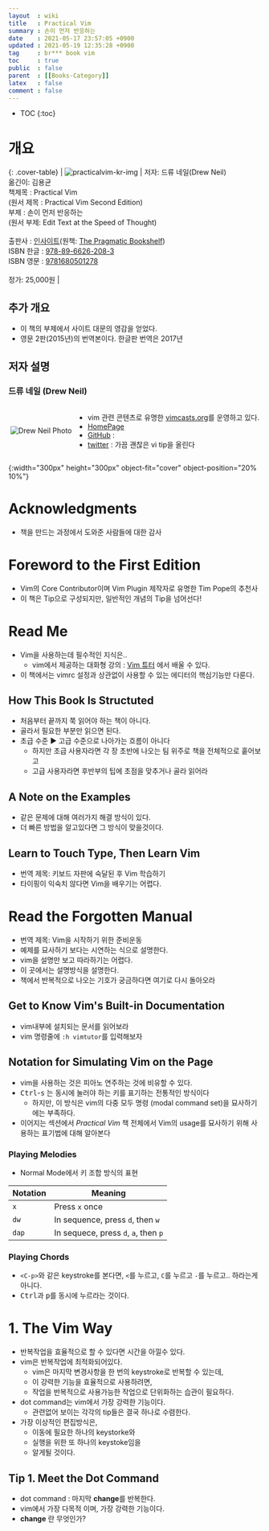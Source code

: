 ```yaml
---
layout  : wiki
title   : Practical Vim 
summary : 손이 먼저 반응하는 
date    : 2021-05-17 23:57:05 +0900
updated : 2021-05-19 12:35:28 +0900
tag     : br*** book vim 
toc     : true
public  : false
parent  : [[Books-Category]] 
latex   : false
comment : false
---
```

* TOC
{:toc}

# 개요

<style>
.cover-table img { width: 300px }
</style>

{: .cover-table}
| ![practicalvim-kr-img] | 저자: 드류 네일(Drew Neil) <br> 옮긴이: 김용균 <br> 책제목 : Practical Vim<br> (원서 제목 : Practical Vim Second Edition) <br> 부제 : 손이 먼저 반응하는<br> (원서 부제: Edit Text at the Speed of Thought)<br><br> 출판사 : [인사이트](https://blog.insightbook.co.kr/2017/02/24/손이-먼저-반응하는-practical-vim/)(원책: [The Pragmatic Bookshelf](https://pragprog.com/titles/dnvim2/practical-vim-second-edition/)) <br> ISBN 한글 : [978-89-6626-208-3](https://www.google.com/search?q=9788966262083) <br> ISBN 영문 : [9781680501278](https://www.google.com/search?q=9781680501278) <br> <br> 정가: 25,000원 |

[practicalvim-kr-img]:https://insightbookblog.files.wordpress.com/2017/02/Pratical-Vim-표지.png

## 추가 개요 

* 이 책의 부제에서 사이트 대문의 영감을 얻었다.
* 영문 2판(2015년)의 번역본이다. 한글판 번역은 2017년

## 저자 설명

### 드류 네일 (Drew Neil)

<style>
.author-container {display: flex; align-items: center; justify-content: space-around;}
</style>

<div markdown="1" class="author-container">

 ![Drew Neil Photo][author-img]

* vim 관련 콘텐츠로 유명한 [vimcasts.org](http://vimcasts.org/)를 운영하고 있다. 
* [HomePage](http://drewneil.com/)
* [GitHub](https://github.com/nelstrom/) : 
* [twitter](https://twitter.com/nelstrom) : 가끔 괜찮은 vi tip을 올린다

</div>

[author-img]:https://avatars.githubusercontent.com/u/7069?v=4
{:width="300px" height="300px" object-fit="cover" object-position="20% 10%"}

# Acknowledgments

* 책을 만드는 과정에서 도와준 사람들에 대한 감사

# Foreword to the First Edition

* Vim의 Core Contributor이며 Vim Plugin 제작자로 유명한 Tim Pope의 추천사
* 이 책은 Tip으로 구성되지만, 일반적인 개념의 Tip을 넘어선다! 
  
# Read Me

* Vim을 사용하는데 필수적인 지식은.. 
  * vim에서 제공하는 대화형 강의 : [Vim 튜터](http://vimhelp.appspot.com/usr_01.txt.html#vimtutor) 에서 배울 수 있다.
* 이 책에서는 vimrc 설정과 상관없이 사용할 수 있는 에디터의 핵심기능만 다룬다.

## How This Book Is Structuted

* 처음부터 끝까지 쭉 읽어야 하는 책이 아니다.
* 골라서 필요한 부분만 읽으면 된다.
* 초급 수준 ▶ 고급 수준으로 나아가는 흐름이 아니다
  * 하지만 초급 사용자라면 각 장 초반에 나오는 팀 위주로 책을 전체적으로 훝어보고
  * 고급 사용자라면 후반부의 팁에 초점을 맞추거나 골라 읽어라

## A Note on the Examples

* 같은 문제에 대해 여러가지 해결 방식이 있다.
* 더 빠른 방법을 알고있다면 그 방식이 맞을것이다.

## Learn to Touch Type, Then Learn Vim

* 번역 제목: 키보드 자판에 숙달된 후 Vim 학습하기
* 타이핑이 익숙치 않다면 Vim을 배우기는 어렵다. 
  
# Read the Forgotten Manual

* 번역 제목: Vim을 시작하기 위한 준비운동
* 예제를 묘사하기 보다는 시연하는 식으로 설명한다. 
* vim을 설명만 보고 따라하기는 어렵다.
* 이 곳에서는 설명방식을 설명한다.
* 책에서 반복적으로 나오는 기호가 궁금하다면 여기로 다시 돌아오라

## Get to Know Vim's Built-in Documentation

* vim내부에 설치되는 문서를 읽어보라
* vim 명령줄에 `:h vimtutor`를 입력해보자

## Notation for Simulating Vim on the Page

* vim을 사용하는 것은 피아노 연주하는 것에 비유할 수 있다.
* <kbd>Ctrl</kbd>-<kbd>s</kbd> 는 동시에 눌러야 하는 키를 표기하는 전통적인 방식이다
  * 하지만, 이 방식은 vim의 다중 모두 명령 (modal command set)을 묘사하기에는 부족하다.
* 이어지는 섹션에서 *Practical Vim* 책 전체에서 Vim의 usage를 묘사하기 위해 사용하는 표기법에 대해 알아본다

### Playing Melodies

* Normal Mode에서 키 조합 방식의 표현

| Notation | Meaning                              |
| ---      | ---                                  |
| `x`      | Press `x` once                       |
| `dw`     | In sequence, press `d`, then `w`     |
| `dap`    | In sequece, press `d`, `a`, then `p` |

### Playing Chords

* `<C-p>`와 같은 keystroke를 본다면, `<`를 누르고, `C`를 누르고 `-`를 누르고.. 하라는게 아니다.
* <kbd>Ctrl</kbd>과 <kbd>p</kbd>를 동시에 누르라는 것이다.

# 1. The Vim Way 

* 반복작업을 효율적으로 할 수 있다면 시간을 아낄수 있다.
* vim은 반복작업에 최적화되어있다.
  * vim은 마지막 변경사항을 한 번의 keystroke로 반복할 수 있는데,
  * 이 강력한 기능을 효율적으로 사용하려면,
  * 작업을 반복적으로 사용가능한 작업으로 단위화하는 습관이 필요하다.
* dot command는 vim에서 가장 강력한 기능이다.
  * 관련없어 보이는 각각의 tip들은 결국 하나로 수렴한다.
* 가장 이상적인 편집방식은,
  * 이동에 필요한 하나의 keystorke와 
  * 실행을 위한 또 하나의 keystoke임을
  * 알게될 것이다.

## Tip 1. Meet the Dot Command

*  dot command : 마지막 **change**를 반복한다.
  * vim에서 가장 다목적 이며, 가장 강력한 기능이다.
* **change** 란 무엇인가? 
